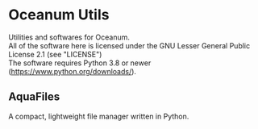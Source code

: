 # Oceanum Utils
Utilities and softwares for Oceanum. <br>
All of the software here is licensed under the GNU Lesser General Public License 2.1 (see "LICENSE") <br>
The software requires Python 3.8 or newer (https://www.python.org/downloads/).

## AquaFiles
A compact, lightweight file manager written in Python.
